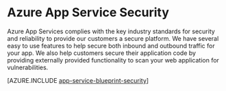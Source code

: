 <properties 
    pageTitle="Azure App Service Security" 
    description="Learn how to secure Web, Mobile, API and Logic apps in Azure App Service." 
    services="app-service" 
    documentationCenter="" 
    authors="naziml" 
    manager="yochayk" 
    editor="wpickett"/>

<tags 
    ms.service="app-service" 
    ms.workload="web" 
    ms.tgt_pltfrm="na" 
    ms.devlang="na" 
    ms.topic="article" 
    ms.date="12/10/2015" 
    ms.author="naziml"/>

# Azure App Service Security

Azure App Services complies with the key industry standards for security and reliability to provide our customers a secure platform. We have several easy to use features to help secure both inbound and outbound traffic for your app. We also help customers secure their application code by providing externally provided functionality to scan your web application for vulnerabilities.

[AZURE.INCLUDE [app-service-blueprint-security](../../includes/app-service-blueprint-security.md)]


<!--HONumber=Apr16_HO1-->


